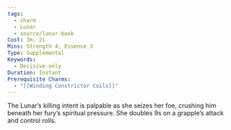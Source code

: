 ```yaml
---
tags:
  - charm
  - Lunar
  - source/lunar-book
Cost: 3m, 2i
Mins: Strength 4, Essence 3
Type: Supplemental
Keywords:
  - Decisive-only
Duration: Instant
Prerequisite Charms:
  - "[[Winding Constrictor Coils]]"
---
```

The Lunar’s killing intent is palpable as she seizes her foe, crushing him beneath her fury’s spiritual pressure. She doubles 9s on a grapple’s attack and control rolls.